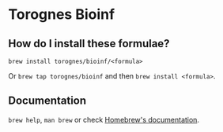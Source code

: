 # Torognes Bioinf

## How do I install these formulae?

`brew install torognes/bioinf/<formula>`

Or `brew tap torognes/bioinf` and then `brew install <formula>`.

## Documentation

`brew help`, `man brew` or check [Homebrew's documentation](https://docs.brew.sh).
